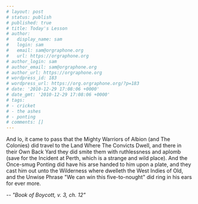 ```yaml
---
# layout: post
# status: publish
# published: true
# title: Today's Lesson
# author:
#   display_name: sam
#   login: sam
#   email: sam@orgraphone.org
#   url: https://orgraphone.org
# author_login: sam
# author_email: sam@orgraphone.org
# author_url: https://orgraphone.org
# wordpress_id: 183
# wordpress_url: https://org.orgraphone.org/?p=183
# date: '2010-12-29 17:08:06 +0000'
# date_gmt: '2010-12-29 17:08:06 +0000'
# tags:
# - cricket
# - the ashes
# - ponting
# comments: []
---
```


<div>
<div>
<p>And lo, it came to pass  that the Mighty Warriors of Albion (and The Colonies) did travel to the  Land Where The Convicts Dwell, and there in their Own Back Yard they did  smite them with ruthlessness and aplomb (save for the Incident at  Perth, which is a strange and wild place). And the Once-smug Ponting did  have his arse handed to him upon a plate, and they cast him out unto  the Wilderness where dwelleth the West Indies of Old, and the Unwise  Phrase "We can win this five-to-nought" did ring in his ears for ever  more.</p>
<p><em>-- "Book of Boycott, v. 3, ch. 12"</em></p>
</div>
</div>
